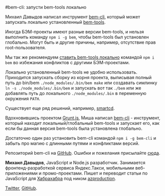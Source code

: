 #bem-cli: запусти bem-tools локально

Михаил Давыдов написал инструмент [bem-cli](https://github.com/bem/bem-cli), 
который может запускать локально установленный [bem-tools](http://ru.bem.info/tools/bem/).

Иногда БЭМ-проекты имеют разные версии bem-tools, и нельзя выполнить команду `npm i -g bem`, чтобы bem-tools 
был установлен глобально. Могут быть и другие причины, например, отсутствие прав root-пользователя.

Мы так же рекомендуем [ставить bem-tools локально](http://ru.bem.info/tools/bem/installation/) командой
`npm i bem` во избежания конфликтов с другими БЭМ-проектами.

Локально установленный bem-tools не удобно использовать. Приходится запускать сборку из корня проекта, 
выписывая полный путь до bin/bem `./node_modules/.bin/bem make` или создавать симлинку 
`ln -s ./node_modules/.bin/bem` и запускать вот так `./bem` или же добавлять путь до локального 
`./node_modules/.bin` в переменную окружения `PATH`. 

Существует еще ряд решений, например, [smartcd](http://ru.bem.info/articles/smartcd/).

Вдохновившись проектом [Grunt.js](http://gruntjs.com/), Миша написал [bem-cli](https://github.com/bem/bem-cli/blob/master/bin/bem) - 
инструмент, который находит локальный/глобальный bem-tools и запускает его, как если бы данная версия bem-tools была установлена глобально. 

Достаточно один раз установить bem-cli командой `npm i -g bem-cli` и забыть про магию с длинными 
путями и конфликтами версий.

Репозиторий bem-cli на [GitHub](https://github.com/bem/bem-cli). 
Ошибки и пожелания присылайте [сюда](https://github.com/bem/bem-cli/issues).

**Михаил Давыдов**, JavaScript и Node.js разработчик. Занимается фронтенд-разработкой cервиса Яндекс.Такси, 
мобильными веб-приложениями и промо-проектами. Пишет и переводит статьи по JavaScript 
для [Хабрахабра](http://habrahabr.ru/) под ником [azproduction](http://habrahabr.ru/users/azproduction/).

[Twitter](https://twitter.com/azproduction), [GitHub](http://github.com/azproduction).
